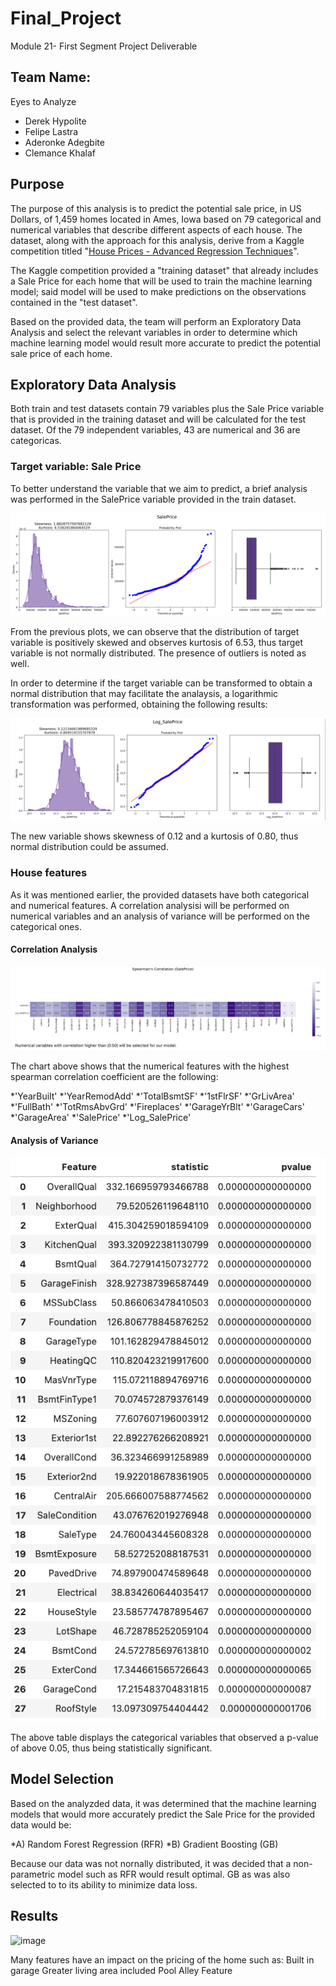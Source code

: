 # Final_Project

Module 21- First Segment Project Deliverable 

## Team Name:

Eyes to Analyze 
* Derek Hypolite
* Felipe Lastra 
* Aderonke Adegbite
* Clemance Khalaf


## Purpose

The purpose of this analysis is to predict the potential sale price, in US Dollars, of 1,459 homes located in Ames, Iowa based on 79 categorical and numerical variables that describe different aspects of each house. The dataset, along with the approach for this analysis, derive from a Kaggle competition titled "[House Prices - Advanced Regression Techniques](https://www.kaggle.com/competitions/house-prices-advanced-regression-techniques)". 

The Kaggle competition provided a "training dataset" that already includes a Sale Price for each home that will be used to train the machine learning model; said model will be used to make predictions on the observations contained in the "test dataset".

Based on the provided data, the team will perform an Exploratory Data Analysis and select the relevant variables in order to determine which machine learning model would result more accurate to predict the potential sale price of each home. 

## Exploratory Data Analysis

Both train and test datasets contain 79 variables plus the Sale Price variable that is provided in the training dataset and will be calculated for the test dataset. Of the 79 independent variables, 43 are numerical and 36 are categoricas.

### Target variable: Sale Price

To better understand the variable that we aim to predict, a brief analysis was performed in the SalePrice variable provided in the train dataset. 

![Image of Sales Price Distribution](images/eda/saleprice1.png)

From the previous plots, we can observe that the distribution of target variable is positively skewed and observes kurtosis of 6.53, thus target variable is not normally distributed. The presence of outliers is noted as well.

In order to determine if the target variable can be transformed to obtain a normal distribution that may facilitate the analaysis, a logarithmic transformation was performed, obtaining the following results: 

![Image of Log Sales Price Distribution](images/eda/saleprice2.png)

The new variable shows skewness of 0.12 and a kurtosis of 0.80, thus normal distribution could be assumed. 


### House features 

As it was mentioned earlier, the provided datasets have both categorical and numerical features. A correlation analysisi will be performed on numerical variables and an analysis of variance will be performed on the categorical ones. 

#### Correlation Analysis

![Image of Spearman Correlation](images/eda/spearman.png)

The chart above shows that the numerical features with the highest spearman correlation coefficient are the following: 

 *'YearBuilt'
 *'YearRemodAdd'
 *'TotalBsmtSF'
 *'1stFlrSF'
 *'GrLivArea'
 *'FullBath'
 *'TotRmsAbvGrd'
 *'Fireplaces'
 *'GarageYrBlt'
 *'GarageCars'
 *'GarageArea'
 *'SalePrice'
 *'Log_SalePrice'


#### Analysis of Variance

![Image of ANOVA ](images/eda/anova.png)

The above table displays the categorical variables that observed a p-value of above 0.05, thus being statistically significant. 

## Model Selection

Based on the analyzded data, it was determined that the machine learning models that would more accurately predict the Sale Price for the provided data would be:

*A) Random Forest Regression (RFR)
*B) Gradient Boosting (GB)

Because our data was not nornally distributed, it was decided that a non-parametric model such as RFR would result optimal. GB as was also selected to to its ability to minimize data loss. 

 

## Results 

![image](https://user-images.githubusercontent.com/67697826/221059745-3b9fd1dc-b8cf-40d3-9cb5-1d0907a97841.png)

Many features have an impact on the pricing of the home such as:
Built in garage
Greater living area included
Pool
Alley Feature

